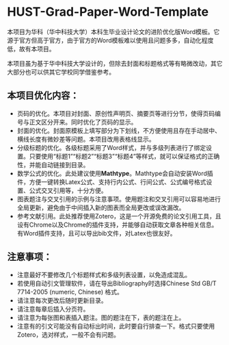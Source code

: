 # HUST-Grad-Paper-Word-Template

本项目为华科（华中科技大学）本科生毕业设计论文的进阶优化版Word模板。它源于官方但高于官方，由于官方的Word模板难以使用且问题多多，自动化程度低，故有本项目。

本项目虽为基于华中科技大学设计的，但除去封面和标题格式等有略微改动，其它大部分也可以供其它学校同学借鉴参考。

## 本项目优化内容：

* 页码的优化。本项目对封面、原创性声明页、摘要页等进行分节，使得页码编号与正文区分开来。同时优化了页码的显示。
* 封面的优化。封面原模板上填写部分为下划线，不方便使用且存在手动居中、横线长度有微妙差等问题。本项目改用表格线显示。
* 分级标题的优化。各级标题采用了Word样式，并与多级列表进行了绑定设置。只要使用“标题1”“标题2”“标题3”“标题4”等样式，就可以保证格式的正确性，并能自动链接到目录。
* 数学公式的优化。此处建议使用**Mathtype**。Mathtype会自动安装Word插件，方便一键转换Latex公式、支持行内公式、行间公式、公式编号格式设置、公式交叉引用等，十分方便。
* 图表题注与交叉引用的示例与注意事项。使用题注和交叉引用可以容易地进行全局更新，避免由于中间插入新的图表而全局更改或误改漏改。
* 参考文献引用。此处推荐使用Zotero，这是一个开源免费的论文引用工具，且设有Chrome以及Chrome的插件支持，并能够自动获取文章各种相关信息。有Word插件支持，且可以导出bib文件，对Latex也很友好。

## 注意事项：

* 注意最好不要修改几个标题样式和多级列表设置，以免造成混乱。
* 若使用自动引文管理软件，请在导出Bibliography时选择Chinese Std GB/T 7714-2005 (numeric, Chinese) 格式。
* 请注意每次更改后随时更新目录。
* 请注意每章后插入分页符。
* 请注意为每张图和表插入题注。图的题注在下，表的题注在上。
* 注意有的引文可能没有自动标出时间，此时要自行排查一下。格式只要使用Zotero，选对样式，一般不会有问题。

